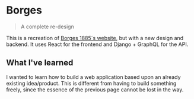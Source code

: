 # Borges
> A complete re-design

This is a recreation of [Borges 1885´s website](http://www.borges1885.com.ar/), but with a new design and backend. It uses React for the frontend and Django + GraphQL for the API.

## What I've learned

I wanted to learn how to build a web application based upon an already existing idea/product. This is different from having to build something freely, since the essence
of the previous page cannot be lost in the way.
